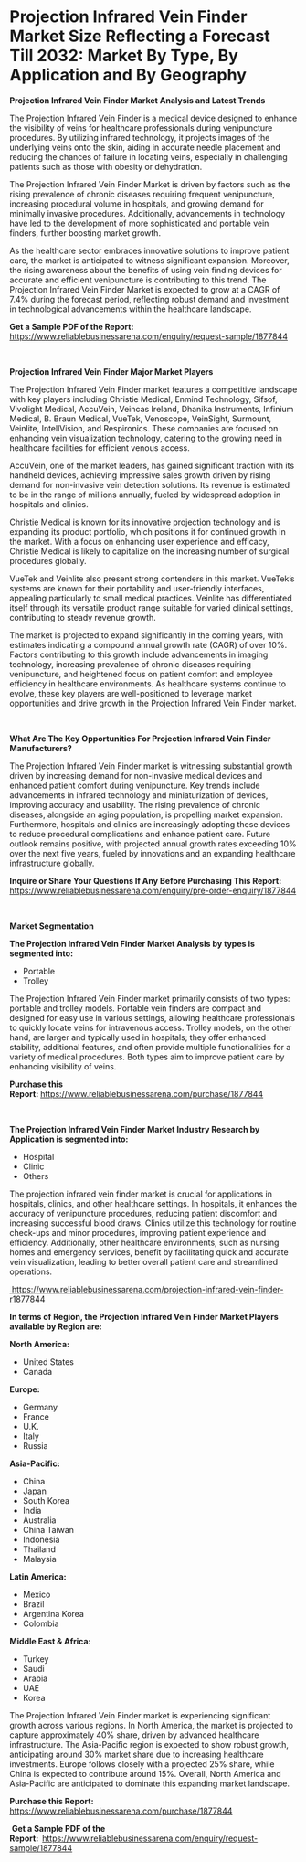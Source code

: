 <p><h1>Projection Infrared Vein Finder Market Size Reflecting a Forecast Till 2032: Market By Type, By Application and By Geography</h1></p><p><strong>Projection Infrared Vein Finder Market Analysis and Latest Trends</strong></p>
<p><p>The Projection Infrared Vein Finder is a medical device designed to enhance the visibility of veins for healthcare professionals during venipuncture procedures. By utilizing infrared technology, it projects images of the underlying veins onto the skin, aiding in accurate needle placement and reducing the chances of failure in locating veins, especially in challenging patients such as those with obesity or dehydration. </p><p>The Projection Infrared Vein Finder Market is driven by factors such as the rising prevalence of chronic diseases requiring frequent venipuncture, increasing procedural volume in hospitals, and growing demand for minimally invasive procedures. Additionally, advancements in technology have led to the development of more sophisticated and portable vein finders, further boosting market growth. </p><p>As the healthcare sector embraces innovative solutions to improve patient care, the market is anticipated to witness significant expansion. Moreover, the rising awareness about the benefits of using vein finding devices for accurate and efficient venipuncture is contributing to this trend. The Projection Infrared Vein Finder Market is expected to grow at a CAGR of 7.4% during the forecast period, reflecting robust demand and investment in technological advancements within the healthcare landscape.</p></p>
<p><strong>Get a Sample PDF of the Report:&nbsp;</strong> <a href="https://www.reliablebusinessarena.com/enquiry/request-sample/1877844?utm_campaign=3252&utm_medium=2&utm_source=Github&utm_content=ia&utm_term=14042025&utm_id=projection-infrared-vein-finder">https://www.reliablebusinessarena.com/enquiry/request-sample/1877844</a></p>
<p>&nbsp;</p>
<p><strong>Projection Infrared Vein Finder Major Market Players</strong></p>
<p><p>The Projection Infrared Vein Finder market features a competitive landscape with key players including Christie Medical, Enmind Technology, Sifsof, Vivolight Medical, AccuVein, Veincas Ireland, Dhanika Instruments, Infinium Medical, B. Braun Medical, VueTek, Venoscope, VeinSight, Surmount, Veinlite, IntellVision, and Respironics. These companies are focused on enhancing vein visualization technology, catering to the growing need in healthcare facilities for efficient venous access.</p><p>AccuVein, one of the market leaders, has gained significant traction with its handheld devices, achieving impressive sales growth driven by rising demand for non-invasive vein detection solutions. Its revenue is estimated to be in the range of millions annually, fueled by widespread adoption in hospitals and clinics.</p><p>Christie Medical is known for its innovative projection technology and is expanding its product portfolio, which positions it for continued growth in the market. With a focus on enhancing user experience and efficacy, Christie Medical is likely to capitalize on the increasing number of surgical procedures globally.</p><p>VueTek and Veinlite also present strong contenders in this market. VueTek’s systems are known for their portability and user-friendly interfaces, appealing particularly to small medical practices. Veinlite has differentiated itself through its versatile product range suitable for varied clinical settings, contributing to steady revenue growth.</p><p>The market is projected to expand significantly in the coming years, with estimates indicating a compound annual growth rate (CAGR) of over 10%. Factors contributing to this growth include advancements in imaging technology, increasing prevalence of chronic diseases requiring venipuncture, and heightened focus on patient comfort and employee efficiency in healthcare environments. As healthcare systems continue to evolve, these key players are well-positioned to leverage market opportunities and drive growth in the Projection Infrared Vein Finder market.</p></p>
<p>&nbsp;</p>
<p><strong>What Are The Key Opportunities For Projection Infrared Vein Finder Manufacturers?</strong></p>
<p><p>The Projection Infrared Vein Finder market is witnessing substantial growth driven by increasing demand for non-invasive medical devices and enhanced patient comfort during venipuncture. Key trends include advancements in infrared technology and miniaturization of devices, improving accuracy and usability. The rising prevalence of chronic diseases, alongside an aging population, is propelling market expansion. Furthermore, hospitals and clinics are increasingly adopting these devices to reduce procedural complications and enhance patient care. Future outlook remains positive, with projected annual growth rates exceeding 10% over the next five years, fueled by innovations and an expanding healthcare infrastructure globally.</p></p>
<p><strong>Inquire or Share Your Questions If Any Before Purchasing This Report:</strong> <a href="https://www.reliablebusinessarena.com/enquiry/pre-order-enquiry/1877844?utm_campaign=3252&utm_medium=2&utm_source=Github&utm_content=ia&utm_term=14042025&utm_id=projection-infrared-vein-finder">https://www.reliablebusinessarena.com/enquiry/pre-order-enquiry/1877844</a></p>
<p>&nbsp;</p>
<p><strong>Market Segmentation</strong></p>
<p><strong>The Projection Infrared Vein Finder Market Analysis by types is segmented into:</strong></p>
<p><ul><li>Portable</li><li>Trolley</li></ul></p>
<p><p>The Projection Infrared Vein Finder market primarily consists of two types: portable and trolley models. Portable vein finders are compact and designed for easy use in various settings, allowing healthcare professionals to quickly locate veins for intravenous access. Trolley models, on the other hand, are larger and typically used in hospitals; they offer enhanced stability, additional features, and often provide multiple functionalities for a variety of medical procedures. Both types aim to improve patient care by enhancing visibility of veins.</p></p>
<p><strong>Purchase this Report:&nbsp;</strong><a href="https://www.reliablebusinessarena.com/purchase/1877844?utm_campaign=3252&utm_medium=2&utm_source=Github&utm_content=ia&utm_term=14042025&utm_id=projection-infrared-vein-finder">https://www.reliablebusinessarena.com/purchase/1877844</a></p>
<p>&nbsp;</p>
<p><strong>The Projection Infrared Vein Finder Market Industry Research by Application is segmented into:</strong></p>
<p><ul><li>Hospital</li><li>Clinic</li><li>Others</li></ul></p>
<p><p>The projection infrared vein finder market is crucial for applications in hospitals, clinics, and other healthcare settings. In hospitals, it enhances the accuracy of venipuncture procedures, reducing patient discomfort and increasing successful blood draws. Clinics utilize this technology for routine check-ups and minor procedures, improving patient experience and efficiency. Additionally, other healthcare environments, such as nursing homes and emergency services, benefit by facilitating quick and accurate vein visualization, leading to better overall patient care and streamlined operations.</p></p>
<p><a href="https://www.reliablebusinessarena.com/projection-infrared-vein-finder-r1877844?utm_campaign=3252&utm_medium=2&utm_source=Github&utm_content=ia&utm_term=14042025&utm_id=projection-infrared-vein-finder">&nbsp;https://www.reliablebusinessarena.com/projection-infrared-vein-finder-r1877844</a></p>
<p><strong>In terms of Region, the Projection Infrared Vein Finder Market Players available by Region are:</strong></p>
<p>
    <p> <strong> North America: </strong>
        <ul>
            <li>United States</li>
            <li>Canada</li>
        </ul>
        </p> 
    <p> <strong> Europe: </strong>
        <ul>
            <li>Germany</li>
            <li>France</li>
            <li>U.K.</li>
            <li>Italy</li>
            <li>Russia</li>
        </ul>
        </p> 
    <p> <strong> Asia-Pacific: </strong>
        <ul>
            <li>China</li>
            <li>Japan</li>
            <li>South Korea</li>
            <li>India</li>
            <li>Australia</li>
            <li>China Taiwan</li>
            <li>Indonesia</li>
            <li>Thailand</li>
            <li>Malaysia</li>
        </ul>
        </p> 
    <p> <strong> Latin America: </strong>
        <ul>
            <li>Mexico</li>
            <li>Brazil</li>
            <li>Argentina Korea</li>
            <li>Colombia</li>
        </ul>
        </p> 
    <p> <strong> Middle East & Africa: </strong>
        <ul>
            <li>Turkey</li>
            <li>Saudi</li>
            <li>Arabia</li>
            <li>UAE</li>
            <li>Korea</li>
        </ul>
    </p>
    </p>
<p><p>The Projection Infrared Vein Finder market is experiencing significant growth across various regions. In North America, the market is projected to capture approximately 40% share, driven by advanced healthcare infrastructure. The Asia-Pacific region is expected to show robust growth, anticipating around 30% market share due to increasing healthcare investments. Europe follows closely with a projected 25% share, while China is expected to contribute around 15%. Overall, North America and Asia-Pacific are anticipated to dominate this expanding market landscape.</p></p>
<p><strong>Purchase this Report: </strong><a href="https://www.reliablebusinessarena.com/purchase/1877844?utm_campaign=3252&utm_medium=2&utm_source=Github&utm_content=ia&utm_term=14042025&utm_id=projection-infrared-vein-finder">https://www.reliablebusinessarena.com/purchase/1877844</a></p>
<p>&nbsp;<strong>Get a Sample PDF of the Report:&nbsp;&nbsp;</strong><a href="https://www.reliablebusinessarena.com/enquiry/request-sample/1877844?utm_campaign=3252&utm_medium=2&utm_source=Github&utm_content=ia&utm_term=14042025&utm_id=projection-infrared-vein-finder">https://www.reliablebusinessarena.com/enquiry/request-sample/1877844</a></p>
<p><strong></strong></p>
<p><p></p><p></p><p></p></p>